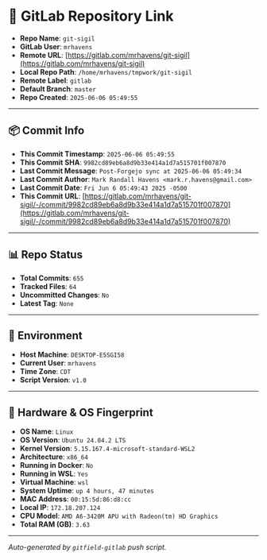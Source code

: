 # 🔗 GitLab Repository Link

- **Repo Name**: `git-sigil`
- **GitLab User**: `mrhavens`
- **Remote URL**: [https://gitlab.com/mrhavens/git-sigil](https://gitlab.com/mrhavens/git-sigil)
- **Local Repo Path**: `/home/mrhavens/tmpwork/git-sigil`
- **Remote Label**: `gitlab`
- **Default Branch**: `master`
- **Repo Created**: `2025-06-06 05:49:55`

---

## 📦 Commit Info

- **This Commit Timestamp**: `2025-06-06 05:49:55`
- **This Commit SHA**: `9982cd89eb6a8d9b33e414a1d7a515701f007870`
- **Last Commit Message**: `Post-Forgejo sync at 2025-06-06 05:49:34`
- **Last Commit Author**: `Mark Randall Havens <mark.r.havens@gmail.com>`
- **Last Commit Date**: `Fri Jun 6 05:49:43 2025 -0500`
- **This Commit URL**: [https://gitlab.com/mrhavens/git-sigil/-/commit/9982cd89eb6a8d9b33e414a1d7a515701f007870](https://gitlab.com/mrhavens/git-sigil/-/commit/9982cd89eb6a8d9b33e414a1d7a515701f007870)

---

## 📊 Repo Status

- **Total Commits**: `655`
- **Tracked Files**: `64`
- **Uncommitted Changes**: `No`
- **Latest Tag**: `None`

---

## 🧽 Environment

- **Host Machine**: `DESKTOP-E5SGI58`
- **Current User**: `mrhavens`
- **Time Zone**: `CDT`
- **Script Version**: `v1.0`

---

## 🧬 Hardware & OS Fingerprint

- **OS Name**: `Linux`
- **OS Version**: `Ubuntu 24.04.2 LTS`
- **Kernel Version**: `5.15.167.4-microsoft-standard-WSL2`
- **Architecture**: `x86_64`
- **Running in Docker**: `No`
- **Running in WSL**: `Yes`
- **Virtual Machine**: `wsl`
- **System Uptime**: `up 4 hours, 47 minutes`
- **MAC Address**: `00:15:5d:86:d8:cc`
- **Local IP**: `172.18.207.124`
- **CPU Model**: `AMD A6-3420M APU with Radeon(tm) HD Graphics`
- **Total RAM (GB)**: `3.63`

---

_Auto-generated by `gitfield-gitlab` push script._
